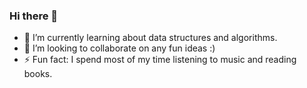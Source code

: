 ### Hi there 👋
- 🌱 I’m currently learning about data structures and algorithms.
- 👯 I’m looking to collaborate on any fun ideas :)
- ⚡ Fun fact: I spend most of my time listening to music and reading books.


